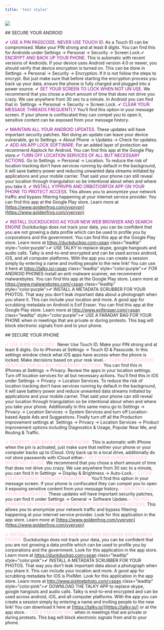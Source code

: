 ```yaml
---
title: 'test styles'
---
```


![](/images/coverchap_3.jpg)


<div class="SECPHONE_H2" markdown="1">## SECURE YOUR ANDROID</div>



<span class="leadtip" style="color:purple">✔ USE A PIN PASSCODE. NEVER USE TOUCH ID.</span> As a Touch ID can be compromised. Make your PIN strong and at least 8 digits. You can find this for Androids under Settings → Personal → Security → Screen Lock.<span class="leadtip" style="color:purple">✔ ENCRYPT AND BACK UP YOUR PHONE.</span> This is automatic with recent versions of Androids. If your device uses Android version 4.0 or newer, you should verify that device encryption is turned on. This can be done in Settings → Personal → Security → Encryption. If it is not follow the steps to encrypt. But just make sure that before starting the encryption process you back up your data, ensure the phone is fully charged and plugged into a power source. <span class="leadtip" style="color:purple">✔ SET YOUR SCREEN TO LOCK WHEN NOT UN USE.</span> We recommend that you chose a short amount of time that does not drive you crazy. We use anywhere from 30 sec to a minute. In Android you can find that in  Settings → Personal → Security → Screen Lock. <span class="leadtip" style="color:purple">✔ CLEAR YOUR MESSAGE THREADS FREQUENTLY</span> You’ll find this option in your message screen. If your phone is confiscated they can compel you to open it, sensitive content can be exposed from your message history.

<span class="leadtip" style="color:purple">✔ MAINTAIN ALL YOUR ANDROID UPDATES.</span> These updates will have important security patches. Not doing an update can leave your device vulnerable, go to Settings → About Phone → Updates → Check for updates. <span class="leadtip" style="color:purple">✔ ADD AN APP LOCK SOFTWARE.</span> For an added layer of protection we recommend Applock for Android. You can find this app at the Google Play store.<span class="leadtip" style="color:purple">✔ TURN OFF LOCATION SERVICES OF ALL BUT NECESSARY ACTIONS.</span> Go to Settings → Personal → Location. To reduce the risk of location tracking don’t have services running by default in the background, it will save battery power and reducing unwanted data streams initiated by applications and your mobile carrier. That said your phone can still reveal your location through triangulation so be intentional about when and where you take it. <span class="leadtip" style="color:purple">✔ INSTALL VYPRVPN AND ORBOT/ORFOX APP ON YOUR PHONE TO PROTECT ACCESS.</span> This allows you to anonymize your network traffic and bypass filtering happening at your internet service provider. You can find this app at the Google Play store. Learn more at [https://www.goldenfrog.com/vyprvpn](https://www.goldenfrog.com/vyprvpn)

<span class="leadtip" style="color:purple">✔ INSTALL DUCKDUCKGO AS YOUR NEW WEB BROWSER AND SEARCH ENGINE</span>  Duckduckgo does not track your data, you can be confident that you are not growing a data profile which can be used to profile you by corporations and the government. You can find this app at the Google Play store. Learn more at [https://duckduckgo.com<span](https://duckduckgo.com<span) class="leadtip" style="color:purple">✔ USE TALKY</span> to replace skype, google hangouts and audio calls. Talky is end-to-end encrypted and can be used across android, iOS, and all computer platforms. With the app you can create a session simply by entering a name and inviting people to the new link! You can use it here at [https://talky.io/<span](https://talky.io/<span) class="leadtip" style="color:purple">✔ FOR ANDROID PHONES</span> install an anti-malware scanner, we recommend malwarebytes. You can find this app at the Google Play store. Learn more at [https://www.malwarebytes.com/<span](https://www.malwarebytes.com/<span) class="leadtip" style="color:purple">✔ INSTALL A METADATA SCRUBBER FOR YOUR PHOTOS.</span> That way you don’t leak important data about a photograph when you share it. This can include your location and more. A good app for scrubbing metadata on Android is Exif Eraser. You can find this app at the Google Play store. Learn more at [http://www.exiferaser.com/<span](http://www.exiferaser.com/<span) class="leadtip" style="color:purple">✔ USE A FARADAY BAG FOR YOUR PHONE</span> when in meetings that are private or during protests. This bag will block electronic signals from and to your phone.

<div class="SECPHONE_H2" markdown="1">## SECURE YOUR IPHONE</div>



<span class="leadtip" style="color:pink">✔ USE A PIN PASSCODE.</span> Never Use Touch ID. Make your PIN strong and at least 8 digits. Go to iPhones at Settings → Touch ID &amp; Passcode. In this settings window check what iOS apps have access when the phone is locked. Make decisions based on your resk level.<span class="leadtip" style="color:pink">✔ TURN OFF LOCATION SERVICES FOR ALL BUT NECESSARY ACTIONS.</span> You can find this in iPhones at Settings → Privacy. Review the apps in your location settings. Turn off location services for all but necessary actions. You’ll find this in iOS under Settings → Privacy → Location Services. To reduce the risk of location tracking don’t have services running by default in the background, it will save battery power and reduce unwanted data streams initiated by applications and your mobile carrier. That said your phone can still reveal your location through triangulation so be intentional about when and where you take your phone. Additionally in this same menu go to Settings → Privacy → Location Services → System Services and turn off Location-based Apple Ads and Suggestions. Finally turn off all the Production improvement settings at  Settings → Privacy → Location Services → Product improvement options including Diagnostics &amp; Usage, Popular Near Me, and Routing &amp; Traffic.

<span class="leadtip" style="color:pink">✔ ENCRYPT AND BACK UP YOUR PHONE.</span> This is automatic with iPhone when the pin is activated, just make sure that neither your phone or your computer backs up to iCloud. Only back up to a local drive, additionally do not store passwords with iCloud either.<span class="leadtip" style="color:pink">✔ SET YOUR SCREEN TO LOCK WHEN NOT IN USE.</span> We recommend that you chose a short amount of time that does not drive you crazy. We use anywhere from 30 sec to a minute, you can find it in Settings → Display &amp; Brightness → Auto-Lock.<span class="leadtip" style="color:pink">✔ CLEAR YOUR MESSAGE THREADS FREQUENTLY.</span> You’ll find this option in your message screen. If your phone is confiscated they can compel you to open it exposing sensitive content from your message history.<span class="leadtip" style="color:pink">✔ MAINTAIN ALL YOUR iOS UPDATES.</span> These updates will have important security patches, you can find it under Settings → General → Software Update.<span class="leadtip" style="color:pink">✔ INSTALL VYPRVPN ON YOUR PHONE TO PROTECT YOUR NETWORK ACCESS.</span> This allows you to anonymize your network traffic and bypass filtering happening at your internet service provider. Look for this application in the app store. Learn more at [https://www.goldenfrog.com/vyprvpn](https://www.goldenfrog.com/vyprvpn)

<span class="leadtip" style="color:pink">✔ INSTALL DUCKDUCKGO AS YOUR NEW WEB BROWSER AND SEARCH ENGINE.</span> Duckduckgo does not track your data, you can be confident that you are not growing a data profile which can be used to profile you by corporations and the government. Look for this application in the app store. Learn more at [https://duckduckgo.com<span](https://duckduckgo.com<span) class="leadtip" style="color:pink">✔ INSTALL A METADATA SCRUBBER FOR YOUR PHOTOS.</span> That way you don’t leak important data about a photograph when you share it. This can include your location and more. A good app for scrubbing metadata for iOS is PixlMet. Look for this application in the app store. Learn more at [http://www.pixlmetphoto.com/<span](http://www.pixlmetphoto.com/<span) class="leadtip" style="color:pink">✔ DOWNLOAD THE TALKY APP</span> to replace skype, google hangouts and audio calls. Talky is end-to-end encrypted and can be used across android, iOS, and all computer platforms. With the app you can create a session simply by entering a name and inviting people to the new link! You can download it here at [https://talky.io/](https://talky.io/) or at the app store.<span class="leadtip" style="color:pink">✔ USE A FARADAY BAG</span> when in meetings that are private or during protests. This bag will block electronic signals from and to your phone.